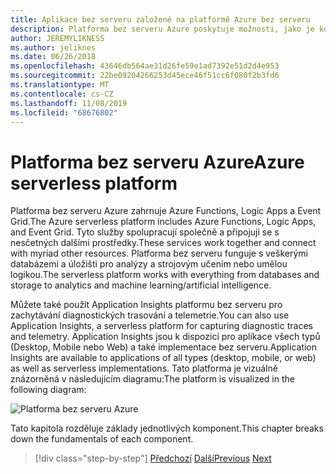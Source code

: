 ```yaml
---
title: Aplikace bez serveru založené na platformě Azure bez serveru
description: Platforma bez serveru Azure poskytuje možnosti, jako je kód okamžitého škálování spouštěného událostmi, cloudová operace Pub/sub, orchestrace pracovních postupů a další.
author: JEREMYLIKNESS
ms.author: jeliknes
ms.date: 06/26/2018
ms.openlocfilehash: 43646db564ae31d26fe59e1ad7392e51d2d4e953
ms.sourcegitcommit: 22be09204266253d45ece46f51cc6f080f2b3fd6
ms.translationtype: MT
ms.contentlocale: cs-CZ
ms.lasthandoff: 11/08/2019
ms.locfileid: "68676802"
---
```

# <a name="azure-serverless-platform"></a><span data-ttu-id="3e4ce-103">Platforma bez serveru Azure</span><span class="sxs-lookup"><span data-stu-id="3e4ce-103">Azure serverless platform</span></span>

<span data-ttu-id="3e4ce-104">Platforma bez serveru Azure zahrnuje Azure Functions, Logic Apps a Event Grid.</span><span class="sxs-lookup"><span data-stu-id="3e4ce-104">The Azure serverless platform includes Azure Functions, Logic Apps, and Event Grid.</span></span> <span data-ttu-id="3e4ce-105">Tyto služby spolupracují společně a připojují se s nesčetných dalšími prostředky.</span><span class="sxs-lookup"><span data-stu-id="3e4ce-105">These services work together and connect with myriad other resources.</span></span> <span data-ttu-id="3e4ce-106">Platforma bez serveru funguje s veškerými databázemi a úložišti pro analýzy a strojovým učením nebo umělou logikou.</span><span class="sxs-lookup"><span data-stu-id="3e4ce-106">The serverless platform works with everything from databases and storage to analytics and machine learning/artificial intelligence.</span></span>

<span data-ttu-id="3e4ce-107">Můžete také použít Application Insights platformu bez serveru pro zachytávání diagnostických trasování a telemetrie.</span><span class="sxs-lookup"><span data-stu-id="3e4ce-107">You can also use Application Insights, a serverless platform for capturing diagnostic traces and telemetry.</span></span> <span data-ttu-id="3e4ce-108">Application Insights jsou k dispozici pro aplikace všech typů (Desktop, Mobile nebo Web) a také implementace bez serveru.</span><span class="sxs-lookup"><span data-stu-id="3e4ce-108">Application Insights are available to applications of all types (desktop, mobile, or web) as well as serverless implementations.</span></span> <span data-ttu-id="3e4ce-109">Tato platforma je vizuálně znázorněná v následujícím diagramu:</span><span class="sxs-lookup"><span data-stu-id="3e4ce-109">The platform is visualized in the following diagram:</span></span>

![Platforma bez serveru Azure](./media/azure-serverless-platform.png)

<span data-ttu-id="3e4ce-111">Tato kapitola rozděluje základy jednotlivých komponent.</span><span class="sxs-lookup"><span data-stu-id="3e4ce-111">This chapter breaks down the fundamentals of each component.</span></span>

>[!div class="step-by-step"]
><span data-ttu-id="3e4ce-112">[Předchozí](serverless-design-examples.md)
>[Další](azure-functions.md)</span><span class="sxs-lookup"><span data-stu-id="3e4ce-112">[Previous](serverless-design-examples.md)
[Next](azure-functions.md)</span></span>
